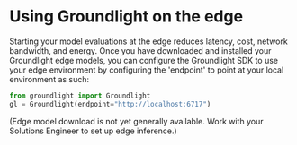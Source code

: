 # Using Groundlight on the edge

Starting your model evaluations at the edge reduces latency, cost, network bandwidth, and energy. Once you have downloaded and installed your Groundlight edge models, you can configure the Groundlight SDK to use your edge environment by configuring the 'endpoint' to point at your local environment as such:

```python
from groundlight import Groundlight
gl = Groundlight(endpoint="http://localhost:6717")
```

(Edge model download is not yet generally available.  Work with your Solutions Engineer to set up edge inference.)
